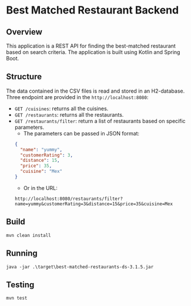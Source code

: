 # Best Matched Restaurant Backend

## Overview

This application is a REST API for finding the best-matched restaurant based on search criteria.
The application is built using Kotlin and Spring Boot.

## Structure

The data contained in the CSV files is read and stored in an H2-database.
Three endpoint are provided in the ```http://localhost:8080```:
- ```GET /cuisines```: returns all the cuisines.
- ```GET /restaurants```: returns all the restaurants.
- ```GET /restaurants/filter```: return a list of restaurants based on specific parameters.
  - The parameters can be passed in JSON format:
  ```json
  {
    "name": "yummy",
    "customerRating": 3,
    "distance": 15,
    "price": 35,
    "cuisine": "Mex"
  }
  ```
  - Or in the URL: 
  ```text
  http://localhost:8080/restaurants/filter?name=yummy&customerRating=3&distance=15&price=35&cuisine=Mex

## Build

```mvn clean install```

## Running

```java -jar .\target\best-matched-restaurants-ds-3.1.5.jar```

## Testing

```mvn test```